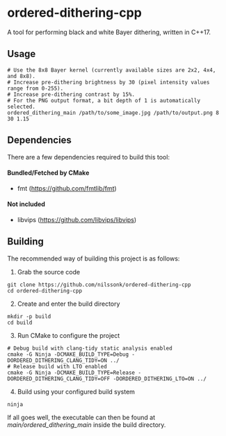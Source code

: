 # ordered-dithering-cpp
A tool for performing black and white Bayer dithering, written in C++17.

## Usage
```
# Use the 8x8 Bayer kernel (currently available sizes are 2x2, 4x4, and 8x8).
# Increase pre-dithering brightness by 30 (pixel intensity values range from 0-255).
# Increase pre-dithering contrast by 15%.
# For the PNG output format, a bit depth of 1 is automatically selected.
ordered_dithering_main /path/to/some_image.jpg /path/to/output.png 8 30 1.15
```

## Dependencies
There are a few dependencies required to build this tool:
#### Bundled/Fetched by CMake
* fmt (https://github.com/fmtlib/fmt)
#### Not included
* libvips (https://github.com/libvips/libvips)

## Building
The recommended way of building this project is as follows:
1. Grab the source code
```
git clone https://github.com/nilssonk/ordered-dithering-cpp
cd ordered-dithering-cpp
```
2. Create and enter the build directory
```
mkdir -p build
cd build
```
3. Run CMake to configure the project
```
# Debug build with clang-tidy static analysis enabled
cmake -G Ninja -DCMAKE_BUILD_TYPE=Debug -DORDERED_DITHERING_CLANG_TIDY=ON ../
# Release build with LTO enabled
cmake -G Ninja -DCMAKE_BUILD_TYPE=Release -DORDERED_DITHERING_CLANG_TIDY=OFF -DORDERED_DITHERING_LTO=ON ../
```
4. Build using your configured build system
```
ninja
```

If all goes well, the executable can then be found at *main/ordered_dithering_main* inside the build directory.
